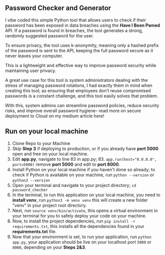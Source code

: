 ## Password Checker and Generator
I vibe coded this simple Python tool that allows users to check if their password has been exposed in data breaches using the **Have I Been Pwned** API. 
If a password is found in breaches, the tool generates a strong, randomly suggested password for the user.

To ensure privacy, the tool uses k-anonymity, meaning only a hashed prefix of the password is sent to the API, keeping the full password secure as it never leaves your computer.

This is a lightweight and effective way to improve password security while maintaining user privacy.

A great use case for this tool is system administrators dealing with the stress of managing password rotations, I had exactly them in mind when creating this tool; as ensuring that employees don’t reuse compromised passwords is a constant challenge, and this tool easily solves that problem.

With this, system admins can streamline password policies, reduce security risks, and improve overall password hygiene- read more on secure deployment to Cloud on my medium article here! 



## Run on your local machine

1. Clone Repo to your Machine
2. Skip **Step 3** if deploying to production, or if you already have **port 5000** open and free on your local machine.
3. Edit **app.py**, navigate to line 83 in app.py;  83. `app.run(host="0.0.0.0", port=5000)` remove **port 5000** and edit to **port 8000**. 
4. Install Python on your local machine if you haven't done so already; to check if Python is available on your machine, run `python --version` or `python3 --version`
5. Open your terminal and navigate to your project directory; `cd password_checker`
6. In the terminal, to run this application on your local machine, you need to **install venv**, run `python3 -m venv venv` this will create a new folder "venv" in your project root directory.
7. Next, run `source venv/bin/activate`, this opens a virtual environment in your terminal for you to safely deploy your code on your machine.
8. Now, to install the project dependencies, run `pip install -r requirements.txt`, this installs all the dependencies found in your **requirements.txt** file.
9. Now that your environment is set, to run your application, run `python app.py`, your application should be live on your localhost port `5000` or `8000`, depending on your **Steps 2&3**.
